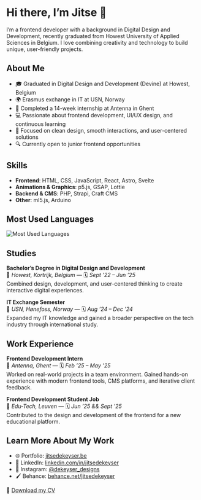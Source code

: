 # Hi there, I’m Jitse 👋

I’m a frontend developer with a background in Digital Design and Development, recently graduated from Howest University of Applied Sciences in Belgium. I love combining creativity and technology to build unique, user-friendly projects.

## About Me

- 🎓 Graduated in Digital Design and Development (Devine) at Howest, Belgium  
- 🌍 Erasmus exchange in IT at USN, Norway  
- 💼 Completed a 14-week internship at Antenna in Ghent  
- 💻 Passionate about frontend development, UI/UX design, and continuous learning  
- 🎨 Focused on clean design, smooth interactions, and user-centered solutions  
- 🔍 Currently open to junior frontend opportunities

## Skills

- **Frontend**: HTML, CSS, JavaScript, React, Astro, Svelte  
- **Animations & Graphics**: p5.js, GSAP, Lottie  
- **Backend & CMS**: PHP, Strapi, Craft CMS  
- **Other**: ml5.js, Arduino

## Most Used Languages

![Most Used Languages](https://github-readme-stats.vercel.app/api/top-langs/?username=jitseD&layout=compact&theme=dark)

## Studies

**Bachelor’s Degree in Digital Design and Development**  
📍 *Howest, Kortrijk, Belgium* — 🗓️ *Sept ’22 – Jun ’25*  
Combined design, development, and user-centered thinking to create interactive digital experiences.

**IT Exchange Semester**  
📍 *USN, Hønefoss, Norway* — 🗓️ *Aug ’24 – Dec ’24*  
Expanded my IT knowledge and gained a broader perspective on the tech industry through international study.

## Work Experience

**Frontend Development Intern**  
📍 *Antenna, Ghent* — 🗓️ *Feb ’25 – May ’25*  
Worked on real-world projects in a team environment. Gained hands-on experience with modern frontend tools, CMS platforms, and iterative client feedback.

**Frontend Development Student Job**  
📍 *Edu-Tech, Leuven* — 🗓️ *Jun ’25 && Sept '25*  
Contributed to the design and development of the frontend for a new educational platform.

## Learn More About My Work

- 🌐 Portfolio: [jitsedekeyser.be](https://jitsedekeyser.be)  
- 💼 LinkedIn: [linkedin.com/in/jitsedekeyser](https://www.linkedin.com/in/jitse-dekeyser-92977529b/)  
- 🎨 Instagram: [@dekeyser_designs](https://www.instagram.com/dekeyser_designs/)  
- 🖌️ Behance: [behance.net/jitsedekeyser](https://www.behance.net/jitsedekeyser)

📄 [Download my CV](https://github.com/jitseD/jitseD/raw/main/cv.pdf)

<!--
**jitseD/jitseD** is a ✨ _special_ ✨ repository because its README.md (this file) appears on your GitHub profile.

Here are some ideas to get you started:

- 🔭 I’m currently working on ...
- 🌱 I’m currently learning ...
- 👯 I’m looking to collaborate on ...
- 🤔 I’m looking for help with ...
- 💬 Ask me about ...
- 📫 How to reach me: ...
- 😄 Pronouns: ...
- ⚡ Fun fact: ...
-->
